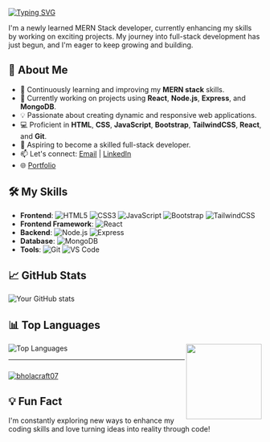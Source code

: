 [![Typing SVG](https://readme-typing-svg.demolab.com?font=Poppins&weight=700&size=30&pause=1000&width=435&lines=Hi+%F0%9F%91%8B%2C+I'm+Deepak+Kumar)](https://git.io/typing-svg)

I'm a newly learned MERN Stack developer, currently enhancing my skills by working on exciting projects. My journey into full-stack development has just begun, and I'm eager to keep growing and building.

## 🚀 About Me

- 🌱 Continuously learning and improving my **MERN stack** skills.
- 🔭 Currently working on projects using **React**, **Node.js**, **Express**, and **MongoDB**.
- 💡 Passionate about creating dynamic and responsive web applications.
- 💻 Proficient in **HTML**, **CSS**, **JavaScript**, **Bootstrap**, **TailwindCSS**, **React**, and **Git**.
- 🎯 Aspiring to become a skilled full-stack developer.
- 📫 Let's connect: [Email](mailto:ydeepak6299@gmail.com) | [LinkedIn](https://www.linkedin.com/in/deepakkumar629/)
- 🌐 [Portfolio](https://your-portfolio-link.com)

## 🛠️ My Skills

- **Frontend**: ![HTML5](https://img.shields.io/badge/-HTML5-E34F26?style=flat-square&logo=html5&logoColor=white) ![CSS3](https://img.shields.io/badge/-CSS3-1572B6?style=flat-square&logo=css3) ![JavaScript](https://img.shields.io/badge/-JavaScript-F7DF1E?style=flat-square&logo=javascript&logoColor=black) ![Bootstrap](https://img.shields.io/badge/-Bootstrap-563D7C?style=flat-square&logo=bootstrap) ![TailwindCSS](https://img.shields.io/badge/-TailwindCSS-38B2AC?style=flat-square&logo=tailwind-css)
- **Frontend Framework**: ![React](https://img.shields.io/badge/-React-black?style=flat-square&logo=react)
- **Backend**: ![Node.js](https://img.shields.io/badge/-Node.js-43853D?style=flat-square&logo=node.js&logoColor=white) ![Express](https://img.shields.io/badge/-Express-black?style=flat-square&logo=express)
- **Database**: ![MongoDB](https://img.shields.io/badge/-MongoDB-4EA94B?style=flat-square&logo=mongodb&logoColor=white)
- **Tools**: ![Git](https://img.shields.io/badge/-Git-F05032?style=flat-square&logo=git&logoColor=white) ![VS Code](https://img.shields.io/badge/-VS%20Code-007ACC?style=flat-square&logo=visual-studio-code&logoColor=white)


## 📈 GitHub Stats

![Your GitHub stats](https://github-readme-stats.vercel.app/api?username=Deepak-Kumar62&show_icons=true&hide_title=true)

## 📊 Top Languages
<img align="right" height="150" src="https://media.giphy.com/media/v1.Y2lkPTc5MGI3NjExZXNldm53cjhrOG52bDVvNjQyYWgwYWJmMHltODk0cTBocWJkYXRvZSZlcD12MV9naWZzX3NlYXJjaCZjdD1n/bGgsc5mWoryfgKBx1u/giphy.gif"  />

![Top Languages](https://github-readme-stats.vercel.app/api/top-langs/?username=Deepak-Kumar62&layout=compact&langs_count=8)



<hr/>

###
<p align="left"> <a href="https://github.com/ryo-ma/github-profile-trophy"><img src="https://github-profile-trophy.vercel.app/?username=Deepak-Kumar62" alt="bholacraft07" /></a> </p>

## 💡 Fun Fact
I'm constantly exploring new ways to enhance my coding skills and love turning ideas into reality through code!
